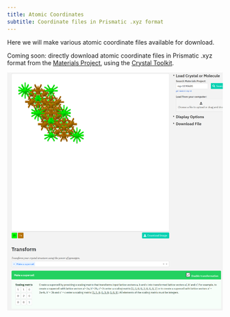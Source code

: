```yaml
---
title: Atomic Coordinates
subtitle: Coordinate files in Prismatic .xyz format
---
```



Here we will make various atomic coordinate files available for download.  

Coming soon:  directly download atomic coordinate files in Prismatic .xyz format from the [Materials Project](https://materialsproject.org/), using the [Crystal Toolkit](https://viewer.materialsproject.org/).

[<img src="/img/STEMinfo/materials_project_crystal_toolkit.png">](https://viewer.materialsproject.org/)

